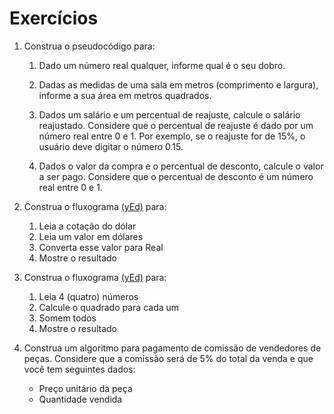 # Exercícios

1. Construa o pseudocódigo para:

    1. Dado um número real qualquer, informe qual é o seu dobro.

    2.   Dadas as medidas de uma sala em metros (comprimento e largura), informe a sua área em metros quadrados.

    3. Dados um salário e um percentual de reajuste, calcule o salário reajustado. Considere que o percentual de reajuste é dado por um número real entre 0 e 1. Por exemplo, se o reajuste for de 15%, o usuário deve digitar o número 0.15.

    4. Dados o valor da compra e o percentual de desconto, calcule o valor a ser pago. Considere que o percentual de desconto é um número real entre 0 e 1.

2. Construa o fluxograma [(yEd)](https://www.yworks.com/products/yed) para:

    1. Leia a cotação do dólar
    2. Leia um valor em dólares
    3. Converta esse valor para Real
    4. Mostre o resultado

3. Construa o fluxograma [(yEd)](https://www.yworks.com/products/yed) para:

    1. Leia 4 (quatro) números
    2. Calcule o quadrado para cada um
    3. Somem todos
    4. Mostre o resultado

4. Construa um algoritmo para pagamento de comissão de vendedores de peças.  Considere que a comissão será de 5% do total da venda e que você tem seguintes dados:

    - Preço unitário da peça
    - Quantidade vendida
